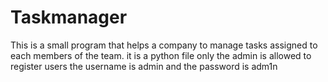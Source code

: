 # Taskmanager
This is a small program that helps a company to manage  tasks assigned to each members of the team.
it is a python file 
only the admin is allowed to register users
the username is admin
and the password is adm1n
